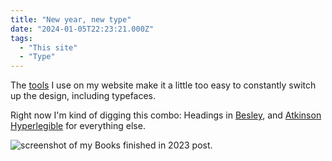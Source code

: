 ```yaml
---
title: "New year, new type"
date: "2024-01-05T22:23:21.000Z"
tags: 
  - "This site"
  - "Type"
---
```


The [tools](https://nicksimson.com/posts/plugin-inventory-2023/) I use on my website make it a little too easy to constantly switch up the design, including typefaces.

Right now I'm kind of digging this combo: Headings in [Besley](https://indestructibletype.com/Besley.html), and [Atkinson Hyperlegible](https://brailleinstitute.org/freefont) for everything else.

![screenshot of my Books finished in 2023 post.](/img/note-images/blog-design-jan-2024-1024x763.png)
